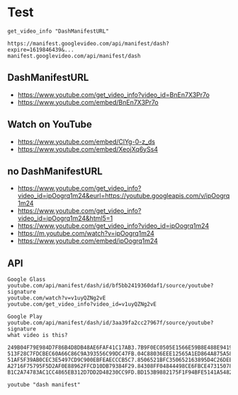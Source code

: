 # Test

~~~
get_video_info "DashManifestURL"

https://manifest.googlevideo.com/api/manifest/dash?expire=1619846439&...
manifest.googlevideo.com/api/manifest/dash
~~~

## DashManifestURL

- <https://www.youtube.com/get_video_info?video_id=BnEn7X3Pr7o>
- https://www.youtube.com/embed/BnEn7X3Pr7o

## Watch on YouTube

- <https://www.youtube.com/embed/ClYg-0-z_ds>
- https://www.youtube.com/embed/XeojXq6ySs4

## no DashManifestURL

- <https://www.youtube.com/get_video_info?video_id=ipOogrq1m24&eurl=https://youtube.googleapis.com/v/ipOogrq1m24>
- <https://www.youtube.com/get_video_info?video_id=ipOogrq1m24&html5=1>
- <https://www.youtube.com/get_video_info?video_id=ipOogrq1m24>
- https://m.youtube.com/watch?v=ipOogrq1m24
- https://www.youtube.com/embed/ipOogrq1m24

## API

~~~
Google Glass
youtube.com/api/manifest/dash/id/bf5bb2419360daf1/source/youtube?signature
youtube.com/watch?v=v1uyQZNg2vE
youtube.com/get_video_info?video_id=v1uyQZNg2vE

Google Play
youtube.com/api/manifest/dash/id/3aa39fa2cc27967f/source/youtube?signature
what video is this?

249B04F79E984D7F86B4D8DB48AE6FAF41C17AB3.7B9F0EC0505E1566E59B8E488E9419F253DDF413
513F28C7FDCBEC60A66C86C9A393556C99DC47FB.04C88036EEE12565A1ED864A875A58F15D8B5300
51AF5F39AB0CEC3E5497CD9C900EBFEAECCCB5C7.8506521BFC350652163895D4C26DEE124209AA9E
A2716F75795F5D2AF0E88962FFCD10DB79384F29.84308FF04844498CE6FBCE4731507882B8307798
B1C2A74783AC1CC4865EB312D7DD2D48230CC9FD.BD153B9882175F1F94BFE5141A5482313EA38E8D

youtube "dash manifest"
~~~
